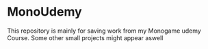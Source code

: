 # MonoUdemy
This repository is mainly for saving work from my Monogame udemy Course. Some other small projects might appear aswell
